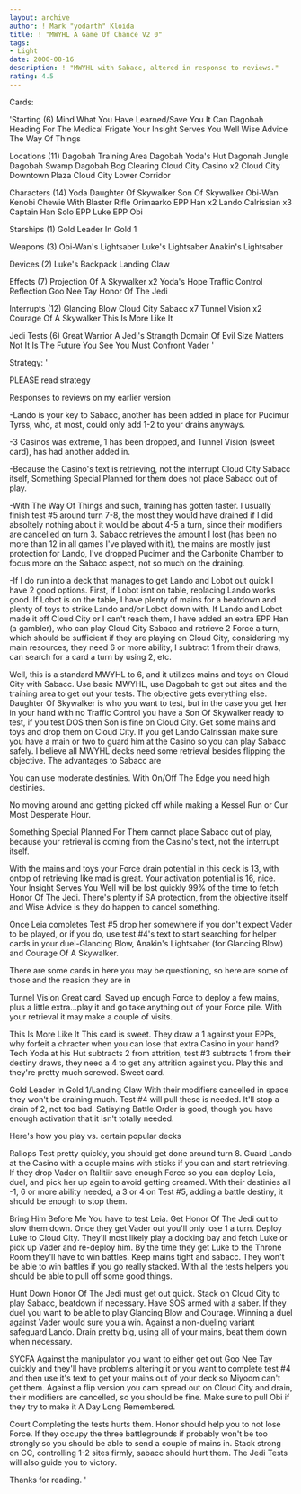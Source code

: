 ```yaml
---
layout: archive
author: ! Mark "yodarth" Kloida
title: ! "MWYHL A Game Of Chance V2 0"
tags:
- Light
date: 2000-08-16
description: ! "MWYHL with Sabacc, altered in response to reviews."
rating: 4.5
---
```

Cards: 

'Starting (6)
Mind What You Have Learned/Save You It Can
Dagobah
Heading For The Medical Frigate
Your Insight Serves You Well
Wise Advice
The Way Of Things

Locations (11)
Dagobah Training Area
Dagobah Yoda's Hut
Dagonah Jungle
Dagobah Swamp
Dagobah Bog Clearing
Cloud City Casino x2
Cloud City Downtown Plaza
Cloud City Lower Corridor

Characters (14)
Yoda
Daughter Of Skywalker
Son Of Skywalker
Obi-Wan Kenobi
Chewie With Blaster Rifle
Orimaarko
EPP Han x2
Lando Calrissian x3
Captain Han Solo
EPP Luke
EPP Obi

Starships (1)
Gold Leader In Gold 1

Weapons (3)
Obi-Wan's Lightsaber
Luke's Lightsaber
Anakin's Lightsaber

Devices (2)
Luke's Backpack
Landing Claw

Effects (7)
Projection Of A Skywalker x2
Yoda's Hope
Traffic Control
Reflection
Goo Nee Tay
Honor Of The Jedi

Interrupts (12)
Glancing Blow
Cloud City Sabacc x7
Tunnel Vision x2
Courage Of A Skywalker
This Is More Like It

Jedi Tests (6)
Great Warrior
A Jedi's Strangth
Domain Of Evil
Size Matters Not
It Is The Future You See
You Must Confront Vader
'

Strategy: '

PLEASE read strategy

Responses to reviews on my earlier version

-Lando is your key to Sabacc, another has been added in place for Pucimur Tyrss, who, at most, could only add 1-2 to your drains anyways.

-3 Casinos was extreme, 1 has been dropped, and Tunnel Vision (sweet card), has had another added in.

-Because the Casino's text is retrieving, not the interrupt Cloud City Sabacc itself, Something Special Planned for them does not place Sabacc out of play.

-With The Way Of Things and such, training has gotten faster.  I usually finish test #5 around turn 7-8, the most they would have drained if I did absoltely nothing about it would be about 4-5 a turn, since their modifiers are cancelled on turn 3.  Sabacc retrieves the amount I lost (has been no more than 12 in all games I've played with it), the mains are mostly just protection for Lando, I've dropped Pucimer and the Carbonite Chamber to focus more on the Sabacc aspect, not so much on the draining.

-If I do run into a deck that manages to get Lando and Lobot out quick I have 2 good options.  First, if Lobot isnt on table, replacing Lando works good.  If Lobot is on the table, I have plenty of mains for a beatdown and plenty of toys to strike Lando and/or Lobot down with.  If Lando and Lobot made it off Cloud City or I can't reach them, I have added an extra EPP Han (a gambler), who can play Cloud City Sabacc and retrieve 2 Force a turn, which should be sufficient if they are playing on Cloud City, considering my main resources, they need 6 or more ability, I subtract 1 from their draws, can search for a card a turn by using 2, etc.

Well, this is a standard MWYHL to 6, and it utilizes mains and toys on Cloud City with Sabacc. Use basic MWYHL, use Dagobah to get out sites and the training area to get out your tests. The objective gets everything else. Daughter Of Skywalker is who you want to test, but in the case you get her in your hand with no Traffic Control you have a Son Of Skywalker ready to test, if you test DOS then Son is fine on Cloud City. Get some mains and toys and drop them on Cloud City. If you get Lando Calrissian make sure you have a main or two to guard him at the Casino so you can play Sabacc safely. I believe all MWYHL decks need some retrieval besides flipping the objective. The advantages to Sabacc are

You can use moderate destinies. With On/Off The Edge you need high destinies.

No moving around and getting picked off while making a Kessel Run or Our Most Desperate Hour.

Something Special Planned For Them cannot place Sabacc out of play, because your retrieval is coming from the Casino's text, not the interrupt itself.

With the mains and toys your Force drain potential in this deck is 13, with ontop of retrieving like mad is great. Your activation potential is 16, nice. Your Insight Serves You Well will be lost quickly 99% of the time to fetch Honor Of The Jedi. There's plenty if SA protection, from the objective itself and Wise Advice is they do happen to cancel something.

Once Leia completes Test #5 drop her somewhere if you don't expect Vader to be played, or if you do, use test #4's text to start searching for helper cards in your duel-Glancing Blow, Anakin's Lightsaber (for Glancing Blow) and Courage Of A Skywalker.

There are some cards in here you may be questioning, so here are some of those and the reasion they are in

Tunnel Vision Great card. Saved up enough Force to deploy a few mains, plus a little extra...play it and go take anything out of your Force pile. With your retrieval it may make a couple of visits.

This Is More Like It This card is sweet. They draw a 1 against your EPPs, why forfeit a chracter when you can lose that extra Casino in your hand? Tech Yoda at his Hut subtracts 2 from attrition, test #3 subtracts 1 from their destiny draws, they need a 4 to get any attrition against you. Play this and they're pretty much screwed. Sweet card.

Gold Leader In Gold 1/Landing Claw With their modifiers cancelled in space they won't be draining much. Test #4 will pull these is needed. It'll stop a drain of 2, not too bad. Satisying Battle Order is good, though you have enough activation that it isn't totally needed.

Here's how you play vs. certain popular decks

Rallops
Test pretty quickly, you should get done around turn 8. Guard Lando at the Casino with a couple mains with sticks if you can and start retrieving. If they drop Vader on Ralltiir save enough Force so you can deploy Leia, duel, and pick her up again to avoid getting creamed. With their destinies all -1, 6 or more ability needed, a 3 or 4 on Test #5, adding a battle destiny, it should be enough to stop them.

Bring Him Before Me
You have to test Leia. Get Honor Of The Jedi out to slow them down. Once they get Vader out you'll only lose 1 a turn. Deploy Luke to Cloud City. They'll most likely play a docking bay and fetch Luke or pick up Vader and re-deploy him. By the time they get Luke to the Throne Room they'll have to win battles. Keep mains tight and sabacc. They won't be able to win battles if you go really stacked. With all the tests helpers you should be able to pull off some good things.

Hunt Down
Honor Of The Jedi must get out quick. Stack on Cloud City to play Sabacc, beatdown if necessary. Have SOS armed with a saber. If they duel you want to be able to play Glancing Blow and Courage. Winning a duel against Vader would sure you a win. Against a non-dueling variant safeguard Lando. Drain pretty big, using all of your mains, beat them down when necessary.

SYCFA
Against the manipulator you want to either get out Goo Nee Tay quickly and they'll have problems altering it or you want to complete test #4 and then use it's text to get your mains out of your deck so Miyoom can't get them. Against a flip version you cam spread out on Cloud City and drain, their modifiers are cancelled, so you should be fine. Make sure to pull Obi if they try to make it A Day Long Remembered.

Court
Completing the tests hurts them. Honor should help you to not lose Force. If they occupy the three battlegrounds if probably won't be too strongly so you should be able to send a couple of mains in. Stack strong on CC, controlling 1-2 sites firmly, sabacc should hurt them. The Jedi Tests will also guide you to victory.

Thanks for reading.
'